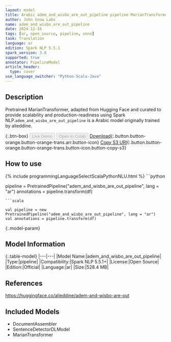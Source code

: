 ```yaml
---
layout: model
title: Arabic adem_and_wisbo_are_out_pipeline pipeline MarianTransformer from alieddine
author: John Snow Labs
name: adem_and_wisbo_are_out_pipeline
date: 2024-12-16
tags: [ar, open_source, pipeline, onnx]
task: Translation
language: ar
edition: Spark NLP 5.5.1
spark_version: 3.0
supported: true
annotator: PipelineModel
article_header:
  type: cover
use_language_switcher: "Python-Scala-Java"
---
```


## Description

Pretrained MarianTransformer, adapted from Hugging Face and curated to provide scalability and production-readiness using Spark NLP.`adem_and_wisbo_are_out_pipeline` is a Arabic model originally trained by alieddine.

{:.btn-box}
<button class="button button-orange" disabled>Live Demo</button>
<button class="button button-orange" disabled>Open in Colab</button>
[Download](https://s3.amazonaws.com/auxdata.johnsnowlabs.com/public/models/adem_and_wisbo_are_out_pipeline_ar_5.5.1_3.0_1734385425118.zip){:.button.button-orange.button-orange-trans.arr.button-icon}
[Copy S3 URI](s3://auxdata.johnsnowlabs.com/public/models/adem_and_wisbo_are_out_pipeline_ar_5.5.1_3.0_1734385425118.zip){:.button.button-orange.button-orange-trans.button-icon.button-copy-s3}

## How to use



<div class="tabs-box" markdown="1">
{% include programmingLanguageSelectScalaPythonNLU.html %}
```python

pipeline = PretrainedPipeline("adem_and_wisbo_are_out_pipeline", lang = "ar")
annotations =  pipeline.transform(df)   

```
```scala

val pipeline = new PretrainedPipeline("adem_and_wisbo_are_out_pipeline", lang = "ar")
val annotations = pipeline.transform(df)

```
</div>

{:.model-param}
## Model Information

{:.table-model}
|---|---|
|Model Name:|adem_and_wisbo_are_out_pipeline|
|Type:|pipeline|
|Compatibility:|Spark NLP 5.5.1+|
|License:|Open Source|
|Edition:|Official|
|Language:|ar|
|Size:|528.4 MB|

## References

https://huggingface.co/alieddine/adem-and-wisbo-are-out

## Included Models

- DocumentAssembler
- SentenceDetectorDLModel
- MarianTransformer